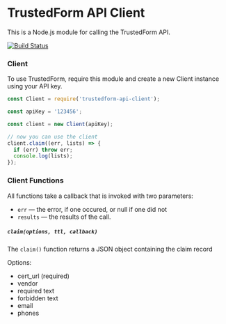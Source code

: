 # TrustedForm API Client
This is a Node.js module for calling the TrustedForm API.

[![Build Status](https://travis-ci.org/activeprospect/trustedform-api-client.svg?branch=master)](https://travis-ci.org/activeprospect/trustedform-api-client)

### Client

To use TrustedForm, require this module and create a new Client instance using your API key.

```javascript
const Client = require('trustedform-api-client');

const apiKey = '123456';

const client = new Client(apiKey);

// now you can use the client
client.claim((err, lists) => {
  if (err) throw err;
  console.log(lists);
});

```

### Client Functions

All functions take a callback that is invoked with two parameters:

* `err` &mdash; the error, if one occured, or null if one did not
* `results` &mdash; the results of the call.

##### `claim(options, ttl, callback)`

The `claim()` function returns a JSON object containing the claim record

Options:
  - cert_url (required)
  - vendor
  - required text
  - forbidden text
  - email
  - phones
